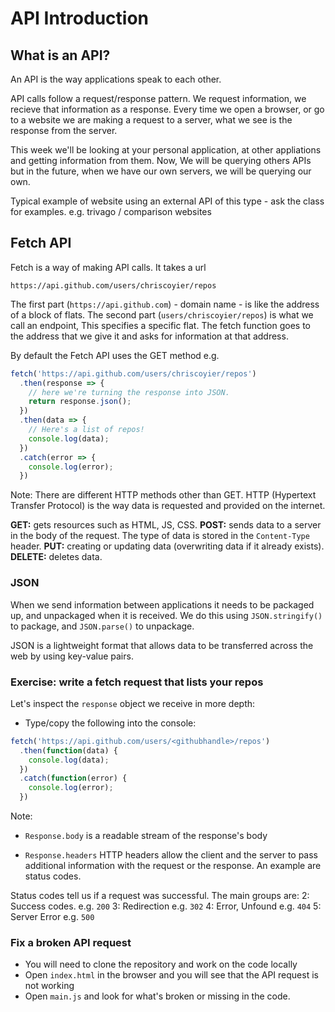 # API Introduction

## What is an API?

An API is the way applications speak to each other.

API calls follow a request/response pattern. We request information, we recieve that information as a response. Every time we open a browser, or go to a website we are making a request to a server, what we see is the response from the server.

This week we'll be looking at your personal application, at other appliations and getting information from them. Now, We will be querying others APIs but in the future, when we have our own servers, we will be querying our own.

Typical example of website using an external API of this type - ask the class for examples. e.g. trivago / comparison websites

## Fetch API

Fetch is a way of making API calls. It takes a url
```
https://api.github.com/users/chriscoyier/repos
```

The first part (`https://api.github.com`) - domain name - is like the address of a block of flats. The second part (`users/chriscoyier/repos`) is what we call an endpoint, This specifies a specific flat. The fetch function goes to the address that we give it and asks for information at that address.

By default the Fetch API uses the GET method e.g.

```js
fetch('https://api.github.com/users/chriscoyier/repos')
  .then(response => {
    // here we're turning the response into JSON.
    return response.json();
  })
  .then(data => {
    // Here's a list of repos!
    console.log(data);
  })
  .catch(error => {
    console.log(error);
  })
```

Note: There are different HTTP methods other than GET. HTTP (Hypertext Transfer Protocol) is the way data is requested and provided on the internet.

**GET:** gets resources such as HTML, JS, CSS.
**POST:** sends data to a server in the body of the request. The type of data is stored in the `Content-Type` header.
**PUT:** creating or updating data (overwriting data if it already exists).
**DELETE:** deletes data.

### JSON
When we send information between applications it needs to be packaged up, and unpackaged when it is received. We do this using `JSON.stringify()` to package, and `JSON.parse()` to unpackage.

JSON is a lightweight format that allows data to be transferred across the web by using key-value pairs.

### Exercise: write a fetch request that lists your repos

Let's inspect the `response` object we receive in more depth:

- Type/copy the following into the console:
```js
fetch('https://api.github.com/users/<githubhandle>/repos')
  .then(function(data) {
    console.log(data);
  })
  .catch(function(error) {
    console.log(error);
  })
```

Note:
- `Response.body` is a readable stream of the response's body

- `Response.headers` HTTP headers allow the client and the server to pass additional information with the request or the response. An example are status codes.

Status codes tell us if a request was successful. The main groups are:
2: Success codes. e.g. `200`
3: Redirection e.g. `302`
4: Error, Unfound e.g. `404`
5: Server Error e.g. `500`

### Fix a broken API request

- You will need to clone the repository and work on the code locally
- Open `index.html` in the browser and you will see that the API request is not working
- Open `main.js` and look for what's broken or missing in the code.


